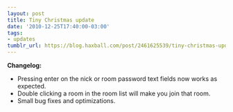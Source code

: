 ```yaml
---
layout: post
title: Tiny Christmas update
date: '2010-12-25T17:40:00-03:00'
tags:
- updates
tumblr_url: https://blog.haxball.com/post/2461625539/tiny-christmas-update
---
```

 **Changelog:**

- Pressing enter on the nick or room password text fields now works as expected.
- Double clicking a room in the room list will make you join that room.
- Small bug fixes and optimizations.
